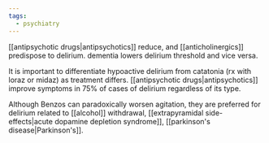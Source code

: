 ```yaml
---
tags:
  - psychiatry
---
```

[[antipsychotic drugs|antipsychotics]] reduce, and [[anticholinergics]] predispose to delirium. 
dementia lowers delirium threshold and vice versa. 

It is important to differentiate hypoactive delirium from catatonia (rx with loraz or midaz) as treatment differs. [[antipsychotic drugs|antipsychotics]] improve symptoms in 75% of cases of delirium regardless of its type. 

Although Benzos can paradoxically worsen agitation, they are preferred for delirium related to [[alcohol]] withdrawal, [[extrapyramidal side-effects|acute dopamine depletion syndrome]], [[parkinson's disease|Parkinson's]]. 